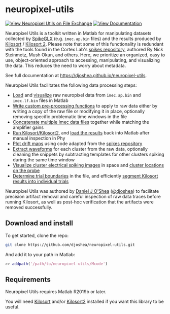 # neuropixel-utils

[![View Neuropixel Utils on File Exchange](https://www.mathworks.com/matlabcentral/images/matlab-file-exchange.svg)](https://www.mathworks.com/matlabcentral/fileexchange/81238-neuropixel-utils)
[![View Documentation](https://img.shields.io/badge/docs-latest-blue)](https://djoshea.github.io/neuropixel-utils/)

Neuropixel Utils is a toolkit written in Matlab for manipulating datasets collected by [SpikeGLX](https://github.com/billkarsh/SpikeGLX) (e.g. `imec.ap.bin` files) and the results produced by [Kilosort](https://github.com/cortex-lab/KiloSort) / [Kilosort 2](https://github.com/MouseLand/Kilosort2/). Please note that some of this functionality is redundant with the tools found in the Cortex Lab's [spikes repository](https://github.com/cortex-lab/spikes), authored By Nick Steinmetz, Mush Okun, and others. Here, we prioritize an organized, easy to use, object-oriented approach to accessing, manipulating, and visualizing the data. This reduces the need to worry about metadata.

See full documentation at <https://djoshea.github.io/neuropixel-utils>.

Neuropixel Utils facilitates the following data processing steps:

* [Load](https://djoshea.github.io/neuropixel-utils/imec_dataset#constructing-a-neuropixelimecdataset) and [visualize](https://djoshea.github.io/neuropixel-utils/imec_dataset#plotting-specific-time-windows) raw neuropixel data from `imec.ap.bin` and `imec.lf.bin` files in Matlab
* [Write custom pre-processing functions](https://djoshea.github.io/neuropixel-utils/imec_dataset#building-a-preprocessing-pipeline) to apply to raw data either by writing a copy of the raw file or modifying it in place, optionally removing specific problematic time windows in the file
* [Concatenate multiple Imec data files](https://djoshea.github.io/neuropixel-utils/imec_dataset#concatenating-multiple-files-together) together while matching the amplifier gains
* [Run Kilosort/Kilosort2](https://djoshea.github.io/neuropixel-utils/kilosort#running-kilosort), and [load the results](https://djoshea.github.io/neuropixel-utils/kilosort#loading-kilosort-results) back into Matlab after manual inspection in Phy
* [Plot drift maps](https://djoshea.github.io/neuropixel-utils/analysis#plotting-drift-maps) using code adapted from the [spikes repository](https://github.com/cortex-lab/spikes)
* [Extract waveforms](https://djoshea.github.io/neuropixel-utils/waveforms#extracting-waveforms-via-kilosortdataset) for each cluster from the raw data, optionally cleaning the snippets by subtracting templates for other clusters spiking during the same time window
* [Visualize cluster electrical spiking images](https://djoshea.github.io/neuropixel-utils/analysis#plotting-electrical-images) in space and [cluster locations on the probe](https://djoshea.github.io/neuropixel-utils/analysis#plotting-cluster-centers-of-mass)
* [Determine trial boundaries](https://djoshea.github.io/neuropixel-utils/kilosort#segmenting-a-kilosort-dataset-into-trials) in the file, and efficiently [segment Kilosort results into individual trials](https://djoshea.github.io/neuropixel-utils/kilosort#kilosorttrialsegmenteddataset)

Neuropixel Utils was authored by [Daniel J O'Shea](http://djoshea.com) ([@djoshea](https://twitter.com/djoshea)) to facilitate precision artifact removal and careful inspection of raw data traces before running Kilosort, as well as post-hoc verification that the artifacts were removed successfully.

## Download and install

To get started, clone the repo:

```bash
git clone https://github.com/djoshea/neuropixel-utils.git
```

And add it to your path in Matlab:

```matlab
>> addpath('/path/to/neuropixel-utils/Mcode')
```

## Requirements

Neuropixel Utils requires Matlab R2019b or later.

You will need [Kilosort](https://github.com/cortex-lab/KiloSort) and/or [Kilosort2](https://github.com/MouseLand/Kilosort/releases/tag/v2.0) installed if you want this library to be useful.
